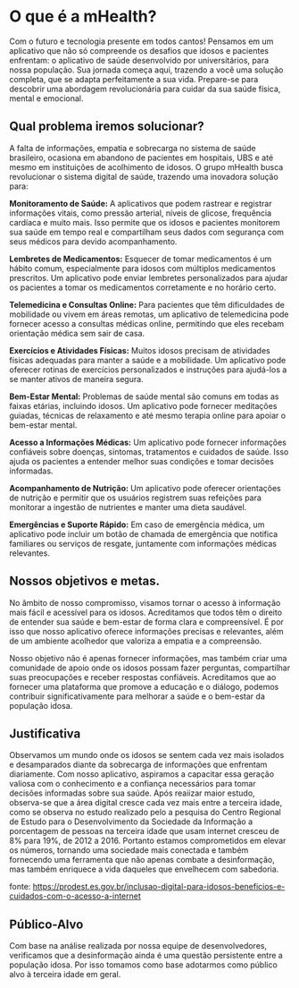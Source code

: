 # O que é a mHealth?
Com o futuro e tecnologia presente em todos cantos! Pensamos em um aplicativo que não só compreende os desafios que idosos e pacientes enfrentam: o aplicativo de saúde desenvolvido por universitários, para nossa população. Sua jornada começa aqui, trazendo a você uma solução completa, que se adapta perfeitamente a sua vida. Prepare-se para descobrir uma abordagem revolucionária para cuidar da sua saúde física, mental e emocional. 


## Qual problema iremos solucionar?
A falta de informações, empatia e sobrecarga no sistema de saúde brasileiro, ocasiona em abandono de pacientes em hospitais, UBS e até mesmo em instituições de acolhimento de idosos. O grupo mHealth busca revolucionar o sistema digital de saúde, trazendo uma inovadora solução para:

**Monitoramento de Saúde:** A aplicativos que podem rastrear e registrar informações vitais, como pressão arterial, níveis de glicose, frequência cardíaca e muito mais. Isso permite que os idosos e pacientes monitorem sua saúde em tempo real e compartilham seus dados com segurança com seus médicos para devido acompanhamento.

**Lembretes de Medicamentos:** Esquecer de tomar medicamentos é um hábito comum, especialmente para idosos com múltiplos medicamentos prescritos. Um aplicativo pode enviar lembretes personalizados para ajudar os pacientes a tomar os medicamentos corretamente e no horário certo.

**Telemedicina e Consultas Online:** Para pacientes que têm dificuldades de mobilidade ou vivem em áreas remotas, um aplicativo de telemedicina pode fornecer acesso a consultas médicas online, permitindo que eles recebam orientação médica sem sair de casa.

**Exercícios e Atividades Físicas:** Muitos idosos precisam de atividades físicas adequadas para manter a saúde e a mobilidade. Um aplicativo pode oferecer rotinas de exercícios personalizados e instruções para ajudá-los a se manter ativos de maneira segura.

**Bem-Estar Mental:** Problemas de saúde mental são comuns em todas as faixas etárias, incluindo idosos. Um aplicativo pode fornecer meditações guiadas, técnicas de relaxamento e até mesmo terapia online para apoiar o bem-estar mental.

**Acesso a Informações Médicas:** Um aplicativo pode fornecer informações confiáveis sobre doenças, sintomas, tratamentos e cuidados de saúde. Isso ajuda os pacientes a entender melhor suas condições e tomar decisões informadas.

**Acompanhamento de Nutrição:** Um aplicativo pode oferecer orientações de nutrição e permitir que os usuários registrem suas refeições para monitorar a ingestão de nutrientes e manter uma dieta saudável.

**Emergências e Suporte Rápido:** Em caso de emergência médica, um aplicativo pode incluir um botão de chamada de emergência que notifica familiares ou serviços de resgate, juntamente com informações médicas relevantes.



## Nossos objetivos e metas.

No âmbito de nosso compromisso, visamos tornar o acesso à informação mais fácil e acessível para os idosos. Acreditamos que todos têm o direito de entender sua saúde e bem-estar de forma clara e compreensível. É por isso que nosso aplicativo oferece informações precisas e relevantes, além de um ambiente acolhedor que valoriza a empatia e a compreensão.

Nosso objetivo não é apenas fornecer informações, mas também criar uma comunidade de apoio onde os idosos possam fazer perguntas, compartilhar suas preocupações e receber respostas confiáveis. Acreditamos que ao fornecer uma plataforma que promove a educação e o diálogo, podemos contribuir significativamente para melhorar a saúde e o bem-estar da população idosa.



## Justificativa

Observamos um mundo onde os idosos se sentem cada vez mais isolados e desamparados diante da sobrecarga de informações que enfrentam diariamente. Com nosso aplicativo, aspiramos a capacitar essa geração valiosa com o conhecimento e a confiança necessários para tomar decisões informadas sobre sua saúde. Após reaiizar maior estudo, observa-se que a área digital cresce cada vez mais entre a terceira idade, como se observa no estudo realizado pelo a pesquisa do Centro Regional de Estudo para o Desenvolvimento da Sociedade da Informação a porcentagem de pessoas na terceira idade que usam internet cresceu de 8% para 19%, de 2012 a 2016. Portanto estamos comprometidos em elevar os números, tornando uma sociedade mais conectada e também fornecendo uma ferramenta que não apenas combate a desinformação, mas também enriquece a vida daqueles que envelhecem com sabedoria.

fonte: https://prodest.es.gov.br/inclusao-digital-para-idosos-beneficios-e-cuidados-com-o-acesso-a-internet

## Público-Alvo

Com base na análise realizada por nossa equipe de desenvolvedores, verificamos que a desinformação ainda é uma questão persistente entre a população idosa. Por isso tomamos como base adotarmos como público alvo à terceira idade em geral.






